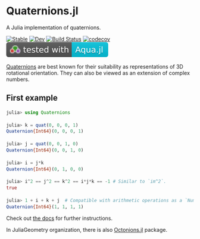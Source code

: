 # Quaternions.jl
A Julia implementation of quaternions.

[![Stable](https://img.shields.io/badge/docs-stable-blue.svg)](https://JuliaGeometry.github.io/Quaternions.jl/stable)
[![Dev](https://img.shields.io/badge/docs-dev-blue.svg)](https://JuliaGeometry.github.io/Quaternions.jl/dev)
[![Build Status](https://github.com/JuliaGeometry/Quaternions.jl/workflows/CI/badge.svg)](https://github.com/JuliaGeometry/Quaternions.jl/actions?query=workflow%3ACI+branch%3Amain)
[![codecov](https://codecov.io/gh/JuliaGeometry/Quaternions.jl/branch/main/graph/badge.svg?token=dJBiR91dCD)](https://codecov.io/gh/JuliaGeometry/Quaternions.jl)
[![Aqua QA](https://raw.githubusercontent.com/JuliaTesting/Aqua.jl/master/badge.svg)](https://github.com/JuliaTesting/Aqua.jl)

[Quaternions](http://en.wikipedia.org/wiki/Quaternion) are best known for their suitability
as representations of 3D rotational orientation.
They can also be viewed as an extension of complex numbers.

## First example

```julia
julia> using Quaternions

julia> k = quat(0, 0, 0, 1)
Quaternion{Int64}(0, 0, 0, 1)

julia> j = quat(0, 0, 1, 0)
Quaternion{Int64}(0, 0, 1, 0)

julia> i = j*k
Quaternion{Int64}(0, 1, 0, 0)

julia> i^2 == j^2 == k^2 == i*j*k == -1 # Similar to `im^2`.
true

julia> 1 + i + k + j  # Compatible with arithmetic operations as a `Number`.
Quaternion{Int64}(1, 1, 1, 1)
```

Check out [the docs](https://juliageometry.github.io/Quaternions.jl) for further instructions.

In JuliaGeometry organization, there is also [Octonions.jl](https://github.com/JuliaGeometry/Octonions.jl) package.
